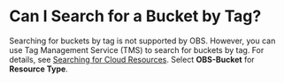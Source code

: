 # Can I Search for a Bucket by Tag?<a name="obs_03_0039"></a>

Searching for buckets by tag is not supported by OBS. However, you can use Tag Management Service \(TMS\) to search for buckets by tag. For details, see  [Searching for Cloud Resources](https://docs.otc.t-systems.com/usermanual/tms/en-us_topic_0056266264.html). Select  **OBS-Bucket**  for  **Resource Type**.

